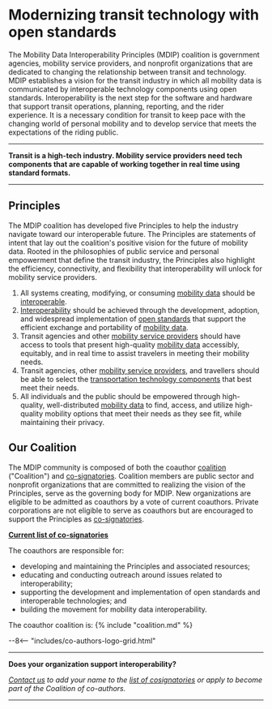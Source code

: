 # Modernizing transit technology with open standards

The Mobility Data Interoperability Principles (MDIP) coalition is government agencies, mobility service providers, and nonprofit organizations that are dedicated to changing the relationship between transit and technology. MDIP establishes a vision for the transit industry in which all mobility data is communicated by interoperable technology components using open standards. Interoperability is the next step for the software and hardware that support transit operations, planning, reporting, and the rider experience. It is a necessary condition for transit to keep pace with the changing world of personal mobility and to develop service that meets the expectations of the riding public.

---

**Transit is a high-tech industry. Mobility service providers need tech components that are capable of working together in real time using standard formats.**

---

## Principles

The MDIP coalition has developed five Principles to help the industry navigate toward our interoperable future. The Principles are statements of intent that lay out the coalition's positive vision for the future of mobility data. Rooted in the philosophies of public service and personal empowerment that define the transit industry, the Principles also highlight the efficiency, connectivity, and flexibility that interoperability will unlock for mobility service providers.

1. All systems creating, modifying, or consuming [mobility data](definitions.md#mobility_data) should be [interoperable](definitions.md#interoperability).
2. [Interoperability](definitions.md#interoperability) should be achieved through the development, adoption, and widespread implementation of [open standards](definitions.md#open_standard) that support the efficient exchange and portability of [mobility data](definitions.md#mobility_data).
3. Transit agencies and other [mobility service providers](definitions.md#mobility_service_provider) should have access to tools that present high-quality [mobility data](definitions.md#mobility_data) accessibly, equitably, and in real time to assist travelers in meeting their mobility needs.
4. Transit agencies, other [mobility service providers](definitions.md#mobility_service_provider), and travellers should be able to select the [transportation technology components](definitions.md#mobility_technology_component) that best meet their needs.
5. All individuals and the public should be empowered through high-quality, well-distributed [mobility data](definitions.md#mobility_data) to find, access, and utilize high-quality mobility options that meet their needs as they see fit, while maintaining their privacy.

## Our Coalition

The MDIP community is composed of both the coauthor [coalition](governance.md#mdip-coalition) ("Coalition") and [co-signatories](governance.md#mdip-co-signatories). Coalition members are public sector and nonprofit organizations that are committed to realizing the vision of the Principles, serve as the governing body for MDIP. New organizations are eligible to be admitted as coauthors by a vote of current coauthors. Private corporations are not eligible to serve as coauthors but are encouraged to support the Principles as [co-signatories](governance.md#mdip-co-signatories).

[**Current list of co-signatories**](support.md)

The coauthors are responsible for:

- developing and maintaining the Principles and associated resources;
- educating and conducting outreach around issues related to interoperability;
- supporting the development and implementation of open standards and interoperable technologies; and
- building the movement for mobility data interoperability.

The coauthor coalition is:
{%  include "coalition.md"  %}

--8<-- "includes/co-authors-logo-grid.html"

---

**Does your organization support interoperability?**

*[Contact us](mailto:interoperablemobility@gmail.com) to add your name to the [list of cosignatories](support.md) or apply to become part of the Coalition of co-authors.*

---
